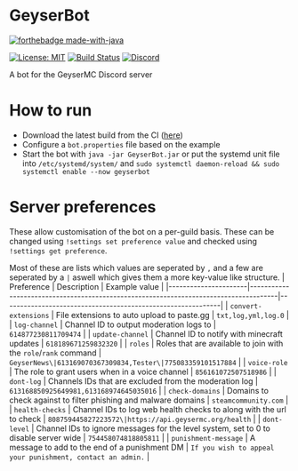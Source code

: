 # GeyserBot
[![forthebadge made-with-java](https://forthebadge.com/images/badges/made-with-java.svg)](https://java.com/)

[![License: MIT](https://img.shields.io/badge/license-MIT-blue.svg)](LICENSE)
[![Build Status](https://ci.opencollab.dev/job/GeyserMC/job/GeyserDiscordBot/job/master/badge/icon)](https://ci.opencollab.dev/job/GeyserMC/job/GeyserDiscordBot/job/master/)
[![Discord](https://img.shields.io/discord/613163671870242838.svg?color=%237289da&label=discord)](http://discord.geysermc.org/)

A bot for the GeyserMC Discord server

# How to run
- Download the latest build from the CI ([here](https://ci.opencollab.dev/job/GeyserMC/job/GeyserDiscordBot/job/master/lastSuccessfulBuild/artifact/target/GeyserBot.jar))
- Configure a `bot.properties` file based on the example
- Start the bot with `java -jar GeyserBot.jar` or put the systemd unit file into `/etc/systemd/system/` and `sudo systemctl daemon-reload && sudo systemctl enable --now geyserbot`

# Server preferences
These allow customisation of the bot on a per-guild basis. These can be changed using `!settings set preference value` and checked using `!settings get preference`.

Most of these are lists which values are seperated by `,` and a few are seperated by a `|` aswell which gives them a more key-value like structure.
| Preference           | Description                                                                          | Example value                                               |
|----------------------|--------------------------------------------------------------------------------------|-------------------------------------------------------------|
| `convert-extensions` | File extensions to auto upload to paste.gg                                           | `txt,log,yml,log.0`                                         |
| `log-channel`        | Channel ID to output moderation logs to                                              | `614877230811709474`                                        |
| `update-channel`     | Channel ID to notify with minecraft updates                                          | `618189671259832320`                                        |
| `roles`              | Roles that are available to join with the `role`/`rank` command                      | `GeyserNews\|613169070367309834,Tester\|775083359101517884` |
| `voice-role`         | The role to grant users when in a voice channel                                      | `856161072507518986`                                        |
| `dont-log`           | Channels IDs that are excluded from the moderation log                               | `613168850925649981,613168974645035016`                     |
| `check-domains`      | Domains to check against to filter phishing and malware domains                      | `steamcommunity.com`                                        |
| `health-checks`      | Channel IDs to log web health checks to along with the url to check                  | `808759445827223572\|https://api.geysermc.org/health`       |
| `dont-level`         | Channel IDs to ignore messages for the level system, set to 0 to disable server wide | `754458074818805811`                                        |
| `punishment-message` | A message to add to the end of a punishment DM                                       | `If you wish to appeal your punishment, contact an admin.`  |
